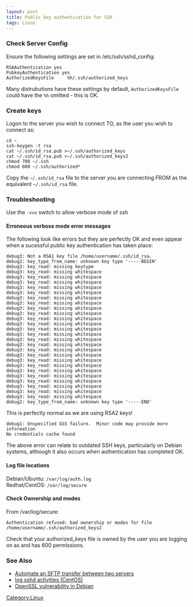 ```yaml
---
layout: post 
title: Public key authentication for SSH
tags: Linux
---
```


### Check Server Config

Ensure the following settings are set in /etc/ssh/sshd\_config:

    RSAAuthentication yes
    PubkeyAuthentication yes
    AuthorizedKeysFile     %h/.ssh/authorized_keys

Many distrubutions have these settings by default, `AuthorizedKeysFile`
could have the `%h` omitted - this is OK.

### Create keys

Logon to the server you wish to connect TO, as the user you wish to
connect as:

    cd ~
    ssh-keygen -t rsa
    cat ~/.ssh/id_rsa.pub >~/.ssh/authorized_keys
    cat ~/.ssh/id_rsa.pub >~/.ssh/authorized_keys2
    chmod 700 ~/.ssh
    chmod 600 ~/.ssh/authorized*

Copy the `~/.ssh/id_rsa` file to the server you are connecting FROM as
the equivalent `~/.ssh/id_rsa` file.

### Troubleshooting

Use the `-vvv` switch to allow verbose mode of ssh

#### Erroneous verbose mode error messages

The following look like errors but they are perfectly OK and even appear
when a sucessful public key authentication has taken place:

    debug3: Not a RSA1 key file /home/username/.ssh/id_rsa.
    debug2: key_type_from_name: unknown key type '-----BEGIN'
    debug3: key_read: missing keytype
    debug3: key_read: missing whitespace
    debug3: key_read: missing whitespace
    debug3: key_read: missing whitespace
    debug3: key_read: missing whitespace
    debug3: key_read: missing whitespace
    debug3: key_read: missing whitespace
    debug3: key_read: missing whitespace
    debug3: key_read: missing whitespace
    debug3: key_read: missing whitespace
    debug3: key_read: missing whitespace
    debug3: key_read: missing whitespace
    debug3: key_read: missing whitespace
    debug3: key_read: missing whitespace
    debug3: key_read: missing whitespace
    debug3: key_read: missing whitespace
    debug3: key_read: missing whitespace
    debug3: key_read: missing whitespace
    debug3: key_read: missing whitespace
    debug3: key_read: missing whitespace
    debug3: key_read: missing whitespace
    debug3: key_read: missing whitespace
    debug3: key_read: missing whitespace
    debug3: key_read: missing whitespace
    debug3: key_read: missing whitespace
    debug3: key_read: missing whitespace
    debug2: key_type_from_name: unknown key type '-----END'

This is perfectly normal as we are using RSA2 keys!

    debug1: Unspecified GSS failure.  Minor code may provide more information
    No credentials cache found

The above error can relate to outdated SSH keys, particularly on Debian
systems, although it also occurs when authentication has completed OK.

#### Log file locations

Debian/Ubuntu: `/var/log/auth.log`\
Redhat/CentOS: `/var/log/secure`

#### Check Ownership and modes

From /var/log/secure:

    Authentication refused: bad ownership or modes for file /home/username/.ssh/authorized_keys2

Check that your authorized\_keys file is owned by the user you are
logging on as and has 600 permissions.

### See Also

-   [Automate an SFTP transfer between two
    servers](http://ask-leo.com/how_can_i_automate_an_sftp_transfer_between_two_servers.html)
-   [log sshd activities
    (CentOS)](http://grokbase.com/topic/2008/03/11/centos-log-sshd-activities/RRfWGfkC783s05TN2wzJuvYQoMA)
-   [OpenSSL vulnerability in
    Debian](http://ubuntuforums.org/showthread.php?t=793517)

[Category:Linux](Category:Linux "wikilink")
